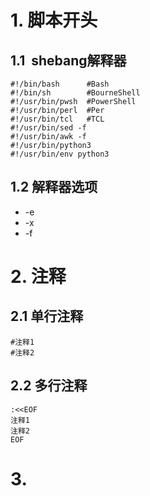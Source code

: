 # 1. 脚本开头
## 1.1  shebang解释器

```
#!/bin/bash      #Bash
#!/bin/sh        #BourneShell
#!/usr/bin/pwsh  #PowerShell
#!/usr/bin/perl  #Per
#!/usr/bin/tcl   #TCL
#!/usr/bin/sed -f
#!/usr/bin/awk -f
#!/usr/bin/python3
#!/usr/bin/env python3
```
## 1.2 解释器选项

-  -e
-  -x 
-  -f 
# 2. 注释
## 2.1 单行注释

```
#注释1
#注释2
```
## 2.2 多行注释

```
:<<EOF
注释1
注释2
EOF
```
# 3. 